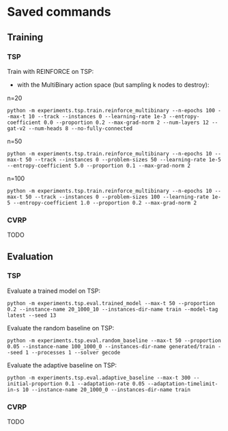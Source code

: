 # Saved commands

## Training

### TSP
Train with REINFORCE on TSP:

- with the MultiBinary action space (but sampling k nodes to destroy):

n=20
```
python -m experiments.tsp.train.reinforce_multibinary --n-epochs 100 --max-t 10 --track --instances 0 --learning-rate 1e-3 --entropy-coefficient 0.0 --proportion 0.2 --max-grad-norm 2 --num-layers 12 --gat-v2 --num-heads 8 --no-fully-connected
```

n=50
```
python -m experiments.tsp.train.reinforce_multibinary --n-epochs 10 --max-t 50 --track --instances 0 --problem-sizes 50 --learning-rate 1e-5 --entropy-coefficient 5.0 --proportion 0.1 --max-grad-norm 2
```

n=100
```
python -m experiments.tsp.train.reinforce_multibinary --n-epochs 10 --max-t 50 --track --instances 0 --problem-sizes 100 --learning-rate 1e-5 --entropy-coefficient 1.0 --proportion 0.2 --max-grad-norm 2
```

### CVRP
TODO

## Evaluation

### TSP
Evaluate a trained model on TSP:
```
python -m experiments.tsp.eval.trained_model --max-t 50 --proportion 0.2 --instance-name 20_1000_10 --instances-dir-name train --model-tag latest --seed 13
```

Evaluate the random baseline on TSP:
```
python -m experiments.tsp.eval.random_baseline --max-t 50 --proportion 0.05 --instance-name 100_1000_0 --instances-dir-name generated/train --seed 1 --processes 1 --solver gecode
```

Evaluate the adaptive baseline on TSP:
```
python -m experiments.tsp.eval.adaptive_baseline --max-t 300 --initial-proportion 0.1 --adaptation-rate 0.05 --adaptation-timelimit-in-s 10 --instance-name 20_1000_0 --instances-dir-name train
```

### CVRP
TODO